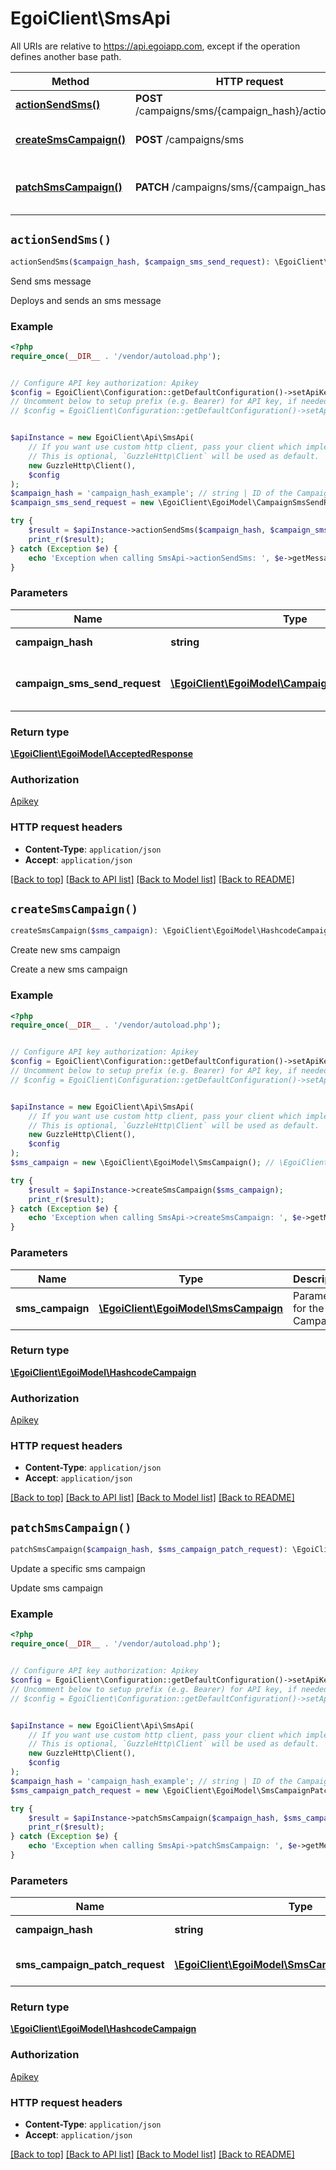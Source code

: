 # EgoiClient\SmsApi

All URIs are relative to https://api.egoiapp.com, except if the operation defines another base path.

| Method | HTTP request | Description |
| ------------- | ------------- | ------------- |
| [**actionSendSms()**](SmsApi.md#actionSendSms) | **POST** /campaigns/sms/{campaign_hash}/actions/send | Send sms message |
| [**createSmsCampaign()**](SmsApi.md#createSmsCampaign) | **POST** /campaigns/sms | Create new sms campaign |
| [**patchSmsCampaign()**](SmsApi.md#patchSmsCampaign) | **PATCH** /campaigns/sms/{campaign_hash} | Update a specific sms campaign |


## `actionSendSms()`

```php
actionSendSms($campaign_hash, $campaign_sms_send_request): \EgoiClient\EgoiModel\AcceptedResponse
```

Send sms message

Deploys and sends an sms message

### Example

```php
<?php
require_once(__DIR__ . '/vendor/autoload.php');


// Configure API key authorization: Apikey
$config = EgoiClient\Configuration::getDefaultConfiguration()->setApiKey('Apikey', 'YOUR_API_KEY');
// Uncomment below to setup prefix (e.g. Bearer) for API key, if needed
// $config = EgoiClient\Configuration::getDefaultConfiguration()->setApiKeyPrefix('Apikey', 'Bearer');


$apiInstance = new EgoiClient\Api\SmsApi(
    // If you want use custom http client, pass your client which implements `GuzzleHttp\ClientInterface`.
    // This is optional, `GuzzleHttp\Client` will be used as default.
    new GuzzleHttp\Client(),
    $config
);
$campaign_hash = 'campaign_hash_example'; // string | ID of the Campaign
$campaign_sms_send_request = new \EgoiClient\EgoiModel\CampaignSmsSendRequest(); // \EgoiClient\EgoiModel\CampaignSmsSendRequest | Parameters for the 'send sms' action

try {
    $result = $apiInstance->actionSendSms($campaign_hash, $campaign_sms_send_request);
    print_r($result);
} catch (Exception $e) {
    echo 'Exception when calling SmsApi->actionSendSms: ', $e->getMessage(), PHP_EOL;
}
```

### Parameters

| Name | Type | Description  | Notes |
| ------------- | ------------- | ------------- | ------------- |
| **campaign_hash** | **string**| ID of the Campaign | |
| **campaign_sms_send_request** | [**\EgoiClient\EgoiModel\CampaignSmsSendRequest**](../Model/CampaignSmsSendRequest.md)| Parameters for the &#39;send sms&#39; action | |

### Return type

[**\EgoiClient\EgoiModel\AcceptedResponse**](../Model/AcceptedResponse.md)

### Authorization

[Apikey](../../README.md#Apikey)

### HTTP request headers

- **Content-Type**: `application/json`
- **Accept**: `application/json`

[[Back to top]](#) [[Back to API list]](../../README.md#endpoints)
[[Back to Model list]](../../README.md#models)
[[Back to README]](../../README.md)

## `createSmsCampaign()`

```php
createSmsCampaign($sms_campaign): \EgoiClient\EgoiModel\HashcodeCampaign
```

Create new sms campaign

Create a new sms campaign

### Example

```php
<?php
require_once(__DIR__ . '/vendor/autoload.php');


// Configure API key authorization: Apikey
$config = EgoiClient\Configuration::getDefaultConfiguration()->setApiKey('Apikey', 'YOUR_API_KEY');
// Uncomment below to setup prefix (e.g. Bearer) for API key, if needed
// $config = EgoiClient\Configuration::getDefaultConfiguration()->setApiKeyPrefix('Apikey', 'Bearer');


$apiInstance = new EgoiClient\Api\SmsApi(
    // If you want use custom http client, pass your client which implements `GuzzleHttp\ClientInterface`.
    // This is optional, `GuzzleHttp\Client` will be used as default.
    new GuzzleHttp\Client(),
    $config
);
$sms_campaign = new \EgoiClient\EgoiModel\SmsCampaign(); // \EgoiClient\EgoiModel\SmsCampaign | Parameters for the Sms Campaign

try {
    $result = $apiInstance->createSmsCampaign($sms_campaign);
    print_r($result);
} catch (Exception $e) {
    echo 'Exception when calling SmsApi->createSmsCampaign: ', $e->getMessage(), PHP_EOL;
}
```

### Parameters

| Name | Type | Description  | Notes |
| ------------- | ------------- | ------------- | ------------- |
| **sms_campaign** | [**\EgoiClient\EgoiModel\SmsCampaign**](../Model/SmsCampaign.md)| Parameters for the Sms Campaign | |

### Return type

[**\EgoiClient\EgoiModel\HashcodeCampaign**](../Model/HashcodeCampaign.md)

### Authorization

[Apikey](../../README.md#Apikey)

### HTTP request headers

- **Content-Type**: `application/json`
- **Accept**: `application/json`

[[Back to top]](#) [[Back to API list]](../../README.md#endpoints)
[[Back to Model list]](../../README.md#models)
[[Back to README]](../../README.md)

## `patchSmsCampaign()`

```php
patchSmsCampaign($campaign_hash, $sms_campaign_patch_request): \EgoiClient\EgoiModel\HashcodeCampaign
```

Update a specific sms campaign

Update sms campaign

### Example

```php
<?php
require_once(__DIR__ . '/vendor/autoload.php');


// Configure API key authorization: Apikey
$config = EgoiClient\Configuration::getDefaultConfiguration()->setApiKey('Apikey', 'YOUR_API_KEY');
// Uncomment below to setup prefix (e.g. Bearer) for API key, if needed
// $config = EgoiClient\Configuration::getDefaultConfiguration()->setApiKeyPrefix('Apikey', 'Bearer');


$apiInstance = new EgoiClient\Api\SmsApi(
    // If you want use custom http client, pass your client which implements `GuzzleHttp\ClientInterface`.
    // This is optional, `GuzzleHttp\Client` will be used as default.
    new GuzzleHttp\Client(),
    $config
);
$campaign_hash = 'campaign_hash_example'; // string | ID of the Campaign
$sms_campaign_patch_request = new \EgoiClient\EgoiModel\SmsCampaignPatchRequest(); // \EgoiClient\EgoiModel\SmsCampaignPatchRequest | Parameters for the Sms Campaign

try {
    $result = $apiInstance->patchSmsCampaign($campaign_hash, $sms_campaign_patch_request);
    print_r($result);
} catch (Exception $e) {
    echo 'Exception when calling SmsApi->patchSmsCampaign: ', $e->getMessage(), PHP_EOL;
}
```

### Parameters

| Name | Type | Description  | Notes |
| ------------- | ------------- | ------------- | ------------- |
| **campaign_hash** | **string**| ID of the Campaign | |
| **sms_campaign_patch_request** | [**\EgoiClient\EgoiModel\SmsCampaignPatchRequest**](../Model/SmsCampaignPatchRequest.md)| Parameters for the Sms Campaign | |

### Return type

[**\EgoiClient\EgoiModel\HashcodeCampaign**](../Model/HashcodeCampaign.md)

### Authorization

[Apikey](../../README.md#Apikey)

### HTTP request headers

- **Content-Type**: `application/json`
- **Accept**: `application/json`

[[Back to top]](#) [[Back to API list]](../../README.md#endpoints)
[[Back to Model list]](../../README.md#models)
[[Back to README]](../../README.md)
